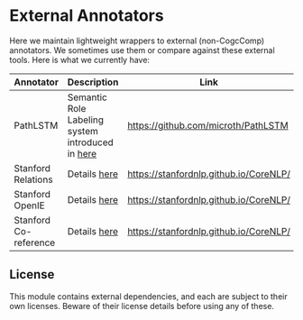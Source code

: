 # External Annotators 

Here we maintain lightweight wrappers to external (non-CogcComp) annotators. 
We sometimes use them or compare against these external tools. 
Here is what we currently have: 

| Annotator  | Description                                                                          | Link                                |
|------------|--------------------------------------------------------------------------------------|-------------------------------------|
| PathLSTM   | Semantic Role Labeling system introduced in [here](https://arxiv.org/abs/1605.07515) | https://github.com/microth/PathLSTM | 
| Stanford Relations |  Details [here](https://nlp.stanford.edu/software/relationExtractor.shtml)   |  https://stanfordnlp.github.io/CoreNLP/  |
| Stanford OpenIE |  Details [here](https://nlp.stanford.edu/software/openie.shtml)   |  https://stanfordnlp.github.io/CoreNLP/  |
| Stanford Co-reference |  Details [here](https://stanfordnlp.github.io/CoreNLP/coref.html)   |  https://stanfordnlp.github.io/CoreNLP/  |


## License 
This module contains external dependencies, and each are subject to their own licenses. 
Beware of their license details before using any of these.  